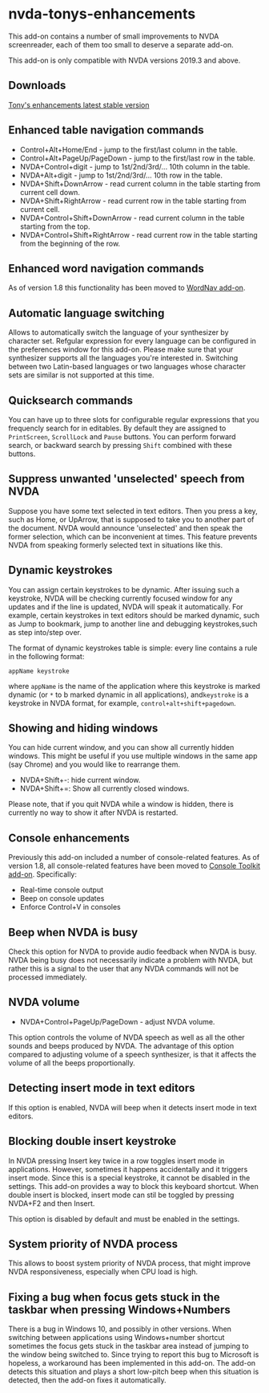 # nvda-tonys-enhancements
This add-on contains a number of small improvements to NVDA screenreader, each of them too small to deserve a separate add-on.

This add-on is only compatible with NVDA versions 2019.3 and above.

## Downloads

[Tony's enhancements latest stable version](https://github.com/mltony/nvda-tonys-enhancements/releases/latest/download/tonysEnhancements.nvda-addon)

## Enhanced table navigation commands
* Control+Alt+Home/End - jump to the first/last column in the table.
* Control+Alt+PageUp/PageDown - jump to the first/last row in the table.
* NVDA+Control+digit - jump to 1st/2nd/3rd/... 10th column in the table.
* NVDA+Alt+digit - jump to 1st/2nd/3rd/... 10th row in the table.
* NVDA+Shift+DownArrow - read current column in the table starting from current cell down.
* NVDA+Shift+RightArrow - read current row in the table starting from current cell.
* NVDA+Control+Shift+DownArrow - read current column in the table starting from the top.
* NVDA+Control+Shift+RightArrow - read current row in the table starting from the beginning of the row.

## Enhanced word navigation commands

As of version 1.8 this functionality has been moved to [WordNav add-on](https://github.com/mltony/nvda-word-nav/).

## Automatic language switching
Allows to automatically switch the language of your synthesizer by character set. Refgular expression for every language can be configured in the preferences window for this add-on. Please make sure that your synthesizer supports all the languages you're interested in. Switching between two Latin-based languages or two languages whose character sets are similar is not supported at this time.

## Quicksearch commands

You can have up to three slots for configurable regular expressions that you frequencly search for in editables. By default they are assigned to `PrintScreen`, `ScrollLock` and `Pause` buttons. You can perform forward search, or backward search by pressing `Shift` combined with these buttons.

## Suppress unwanted 'unselected' speech from NVDA

Suppose you have some text selected in text editors. Then you press a key, such as Home, or UpArrow, that is supposed to take you to another part of the document. NVDA would announce 'unselected' and then speak the former selection, which can be inconvenient at times. This feature prevents NVDA from speaking formerly selected text in situations like this.

## Dynamic keystrokes

You can assign certain keystrokes to be dynamic. After issuing such a keystroke, NVDA will be checking currently focused window for any updates and if the line is updated, NVDA will speak it automatically. For example, certain keystrokes in text editors should be marked dynamic, such as Jump to bookmark, jump to another line and debugging keystrokes,such as step into/step over.

The format of dynamic keystrokes table is simple: every line contains a rule in the following format:
```
appName keystroke
```
where `appName` is the name of the application where this keystroke is marked dynamic (or `*` to b marked dynamic in all applications), and`keystroke` is a keystroke in NVDA format, for example, `control+alt+shift+pagedown`.

## Showing and hiding windows
You can hide current window, and you can show all currently hidden windows. This might be useful if you use multiple windows in the same app (say Chrome) and you would like to rearrange them.
- NVDA+Shift+-: hide current window.
- NVDA+Shift+=: Show all currently closed windows.

Please note, that if you quit NVDA while a window is hidden, there is currently no way to show it after NVDA is restarted.

## Console enhancements

Previously this add-on included a number of console-related features. As of version 1.8, all console-related features have been moved to [Console Toolkit add-on](https://github.com/mltony/nvda-console-toolkit/). Specifically:

- Real-time console output
- Beep on console updates
- Enforce Control+V in consoles

## Beep when NVDA is busy

Check this option for NVDA to provide audio feedback when NVDA is busy. NVDA being busy does not necessarily indicate a problem with NVDA, but rather this is a signal to the user that any NVDA commands will not be processed immediately.

## NVDA volume

* NVDA+Control+PageUp/PageDown - adjust NVDA volume.

This option controls the volume of NVDA speech as well as all the other sounds and beeps produced by NVDA. The advantage of this option compared to adjusting volume of a speech synthesizer, is that it affects the volume of all the beeps proportionally.

## Detecting insert mode in text editors

If this option is enabled, NVDA will beep when it detects insert mode in text editors.

## Blocking double insert keystroke

In NVDA pressing Insert key twice in a row toggles insert mode in applications. However, sometimes it happens accidentally and it triggers insert mode. Since this is a special keystroke, it cannot be disabled in the settings. This add-on provides a way to block this keyboard shortcut. When double insert is blocked, insert mode can stil be toggled by pressing NVDA+F2 and then Insert. 

This option is disabled by default and must be enabled in the settings.

## System priority of NVDA process

This allows to boost system priority of NVDA process, that might improve NVDA responsiveness, especially when CPU load is high.

## Fixing a bug when focus gets stuck in the taskbar when pressing Windows+Numbers

There is a bug in Windows 10, and possibly in other versions. When switching between applications using Windows+number shortcut sometimes the focus gets stuck in the taskbar area instead of jumping to the window being switched to. Since trying to report this bug to Microsoft is hopeless, a workaround has been implemented in this add-on. The add-on detects this situation and plays a short low-pitch beep when this situation is detected, then the add-on fixes it automatically.
